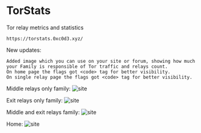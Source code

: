 # TorStats
Tor relay metrics and statistics

```
https://torstats.0xc0d3.xyz/
```

New updates:
```
Added image which you can use on your site or forum, showing how much your Family is responsible of Tor traffic and relays count.
On home page the flags got <code> tag for better visibility.
On single relay page the flags got <code> tag for better visibility.
```

Middle relays only family:
![site](https://i.imgur.com/hdjqOpC.png)

Exit relays only family:
![site](https://i.imgur.com/qWI42r5.png)

Middle and exit relays family:
![site](https://i.imgur.com/XnL0ql1.png)

Home:
![site](https://i.imgur.com/biJ1bYo.png)
